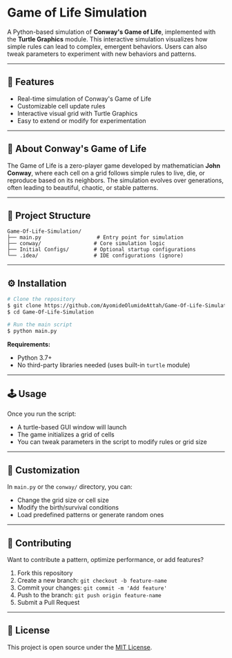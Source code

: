 # Game of Life Simulation

A Python-based simulation of **Conway's Game of Life**, implemented with the **Turtle Graphics** module. This interactive simulation visualizes how simple rules can lead to complex, emergent behaviors. Users can also tweak parameters to experiment with new behaviors and patterns.

---

## 🚀 Features

* Real-time simulation of Conway's Game of Life
* Customizable cell update rules
* Interactive visual grid with Turtle Graphics
* Easy to extend or modify for experimentation

---

## 🧠 About Conway's Game of Life

The Game of Life is a zero-player game developed by mathematician **John Conway**, where each cell on a grid follows simple rules to live, die, or reproduce based on its neighbors. The simulation evolves over generations, often leading to beautiful, chaotic, or stable patterns.

---

## 📁 Project Structure

```
Game-Of-Life-Simulation/
├── main.py                  # Entry point for simulation
├── conway/                 # Core simulation logic
├── Initial Configs/        # Optional startup configurations
└── .idea/                  # IDE configurations (ignore)
```

---

## ⚙️ Installation

```bash
# Clone the repository
$ git clone https://github.com/AyomideOlumideAttah/Game-Of-Life-Simulation.git
$ cd Game-Of-Life-Simulation

# Run the main script
$ python main.py
```

**Requirements:**

* Python 3.7+
* No third-party libraries needed (uses built-in `turtle` module)

---

## 🕹️ Usage

Once you run the script:

* A turtle-based GUI window will launch
* The game initializes a grid of cells
* You can tweak parameters in the script to modify rules or grid size

---

## 🧪 Customization

In `main.py` or the `conway/` directory, you can:

* Change the grid size or cell size
* Modify the birth/survival conditions
* Load predefined patterns or generate random ones

---

## 🤝 Contributing

Want to contribute a pattern, optimize performance, or add features?

1. Fork this repository
2. Create a new branch: `git checkout -b feature-name`
3. Commit your changes: `git commit -m 'Add feature'`
4. Push to the branch: `git push origin feature-name`
5. Submit a Pull Request

---

## 📜 License

This project is open source under the [MIT License](LICENSE).
